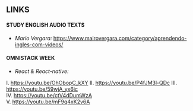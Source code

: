 ## LINKS

#### STUDY ENGLISH AUDIO TEXTS
- _Mario Vergara:_ https://www.mairovergara.com/category/aprendendo-ingles-com-videos/

#### OMNISTACK WEEK
- _React & React-native:_ 

I. https://youtu.be/OhObopC_kXY
II. https://youtu.be/P4fJM3l-QDc
III. https://youtu.be/59wjA_yx6ic
<br>IV. https://youtu.be/ctV4dDumWzA
<br>V. https://youtu.be/mF9q4xK2v6A


